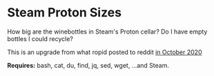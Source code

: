Steam Proton Sizes
==================
How big are the winebottles in Steam's Proton cellar?
Do I have empty bottles I could recycle?

This is an upgrade from what ropid posted to reddit [in October
2020](https://redd.it/j81pwg)

**Requires:** bash, cat, du, find, jq, sed, wget, ...and Steam.

